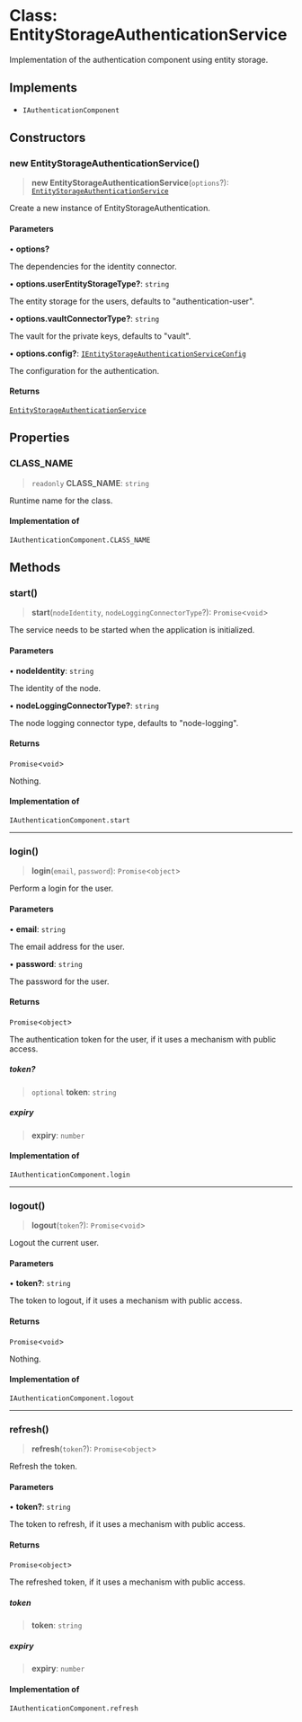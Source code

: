 # Class: EntityStorageAuthenticationService

Implementation of the authentication component using entity storage.

## Implements

- `IAuthenticationComponent`

## Constructors

### new EntityStorageAuthenticationService()

> **new EntityStorageAuthenticationService**(`options`?): [`EntityStorageAuthenticationService`](EntityStorageAuthenticationService.md)

Create a new instance of EntityStorageAuthentication.

#### Parameters

• **options?**

The dependencies for the identity connector.

• **options.userEntityStorageType?**: `string`

The entity storage for the users, defaults to "authentication-user".

• **options.vaultConnectorType?**: `string`

The vault for the private keys, defaults to "vault".

• **options.config?**: [`IEntityStorageAuthenticationServiceConfig`](../interfaces/IEntityStorageAuthenticationServiceConfig.md)

The configuration for the authentication.

#### Returns

[`EntityStorageAuthenticationService`](EntityStorageAuthenticationService.md)

## Properties

### CLASS\_NAME

> `readonly` **CLASS\_NAME**: `string`

Runtime name for the class.

#### Implementation of

`IAuthenticationComponent.CLASS_NAME`

## Methods

### start()

> **start**(`nodeIdentity`, `nodeLoggingConnectorType`?): `Promise`\<`void`\>

The service needs to be started when the application is initialized.

#### Parameters

• **nodeIdentity**: `string`

The identity of the node.

• **nodeLoggingConnectorType?**: `string`

The node logging connector type, defaults to "node-logging".

#### Returns

`Promise`\<`void`\>

Nothing.

#### Implementation of

`IAuthenticationComponent.start`

***

### login()

> **login**(`email`, `password`): `Promise`\<`object`\>

Perform a login for the user.

#### Parameters

• **email**: `string`

The email address for the user.

• **password**: `string`

The password for the user.

#### Returns

`Promise`\<`object`\>

The authentication token for the user, if it uses a mechanism with public access.

##### token?

> `optional` **token**: `string`

##### expiry

> **expiry**: `number`

#### Implementation of

`IAuthenticationComponent.login`

***

### logout()

> **logout**(`token`?): `Promise`\<`void`\>

Logout the current user.

#### Parameters

• **token?**: `string`

The token to logout, if it uses a mechanism with public access.

#### Returns

`Promise`\<`void`\>

Nothing.

#### Implementation of

`IAuthenticationComponent.logout`

***

### refresh()

> **refresh**(`token`?): `Promise`\<`object`\>

Refresh the token.

#### Parameters

• **token?**: `string`

The token to refresh, if it uses a mechanism with public access.

#### Returns

`Promise`\<`object`\>

The refreshed token, if it uses a mechanism with public access.

##### token

> **token**: `string`

##### expiry

> **expiry**: `number`

#### Implementation of

`IAuthenticationComponent.refresh`
